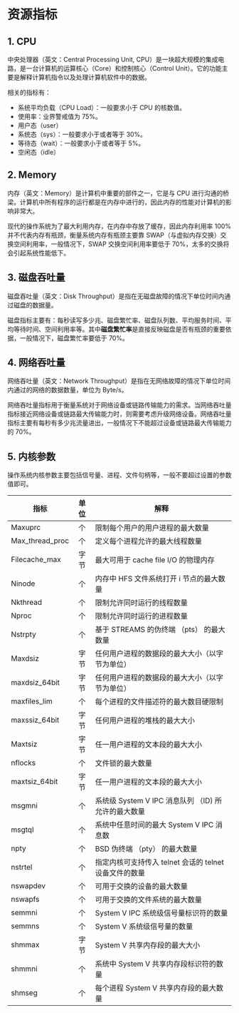 # 资源指标

## 1. CPU

中央处理器（英文：Central Processing Unit, CPU）是一块超大规模的集成电路，是一台计算机的运算核心（Core）和控制核心（Control Unit）。它的功能主要是解释计算机指令以及处理计算机软件中的数据。

相关的指标有：

- 系统平均负载（CPU Load）：一般要求小于 CPU 的核数值。
- 使用率：业界警戒值为 75%。
- 用户态（user）
- 系统态（sys）：一般要求小于或者等于 30%。
- 等待态（wait）：一般要求小于或者等于 5%。
- 空闲态（idle）

## 2. Memory

内存（英文：Memory）是计算机中重要的部件之一，它是与 CPU 进行沟通的桥梁。计算机中所有程序的运行都是在内存中进行的，因此内存的性能对计算机的影响非常大。

现代的操作系统为了最大利用内存，在内存中存放了缓存，因此内存利用率 100% 并不代表内存有瓶颈，衡量系统内存有瓶颈主要靠 SWAP（与虚拟内存交换）交换空间利用率，一般情况下，SWAP 交换空间利用率要低于 70%，太多的交换将会引起系统性能低下。

## 3. 磁盘吞吐量

磁盘吞吐量（英文：Disk Throughput）是指在无磁盘故障的情况下单位时间内通过磁盘的数据量。

磁盘指标主要有：每秒读写多少兆、磁盘繁忙率、磁盘队列数、平均服务时间、平均等待时间、空间利用率等。其中**磁盘繁忙率**是直接反映磁盘是否有瓶颈的重要依据，一般情况下，磁盘繁忙率要低于 70%。

## 4. 网络吞吐量

网络吞吐量（英文：Network Throughput）是指在无网络故障的情况下单位时间内通过的网络的数据数量，单位为 Byte/s。

网络吞吐量指标用于衡量系统对于网络设备或链路传输能力的需求。当网络吞吐量指标接近网络设备或链路最大传输能力时，则需要考虑升级网络设备。网络吞吐量指标主要有每秒有多少兆流量进出，一般情况下不能超过设备或链路最大传输能力的 70%。

## 5. 内核参数

操作系统内核参数主要包括信号量、进程、文件句柄等，一般不要超过设置的参数值即可。

| 指标            | 单位 | 解释                                                   |
| --------------- | :--: | ------------------------------------------------------ |
| Maxuprc         |  个  | 限制每个用户的用户进程的最大数量                       |
| Max_thread_proc |  个  | 定义每个进程允许的最大线程数量                         |
| Filecache_max   | 字节 | 最大可用于 cache file I/O 的物理内存                   |
| Ninode          |  个  | 内存中 HFS 文件系统打开 i 节点的最大数量               |
| Nkthread        |  个  | 限制允许同时运行的线程数量                             |
| Nproc           |  个  | 限制允许同时运行的进程数量                             |
| Nstrpty         |  个  | 基于 STREAMS 的伪终端 （pts） 的最大数量               |
| Maxdsiz         | 字节 | 任何用户进程的数据段的最大大小（以字节为单位）         |
| maxdsiz_64bit   | 字节 | 任何用户进程的数据段的最大大小（以字节为单位）         |
| maxfiles_lim    |  个  | 每个进程的文件描述符的最大数目硬限制                   |
| maxssiz_64bit   | 字节 | 任何用户进程的堆栈的最大大小                           |
| Maxtsiz         | 字节 | 任一用户进程的文本段的最大大小                         |
| nflocks         |  个  | 文件锁的最大数量                                       |
| maxtsiz_64bit   | 字节 | 任一用户进程的文本段的最大大小                         |
| msgmni          |  个  | 系统级 System V IPC 消息队列 （ID) 所允许的最大数量    |
| msgtql          |  个  | 系统中任意时间的最大 System V IPC 消息数               |
| npty            |  个  | BSD 伪终端 （pty） 的最大数量                          |
| nstrtel         |  个  | 指定内核可支持传入 telnet 会话的 telnet 设备文件的数量 |
| nswapdev        |  个  | 可用于交换的设备的最大数量                             |
| nswapfs         |  个  | 可用于交换的文件系统的最大数量                         |
| semmni          |  个  | System V IPC 系统级信号量标识符的数量                  |
| semmns          |  个  | System V 系统级信号量的数量                            |
| shmmax          | 字节 | System V 共享内存段的最大大小                          |
| shmmni          |  个  | 系统中 System V 共享内存段标识符的数量                 |
| shmseg          |  个  | 每个进程 System V 共享内存段的最大数量                 |
